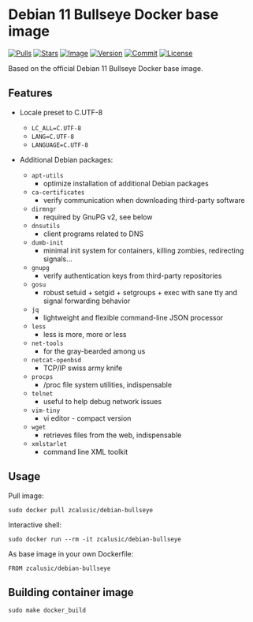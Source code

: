 # Debian 11 Bullseye Docker base image

[![Pulls](https://img.shields.io/docker/pulls/zcalusic/debian-bullseye.svg)](https://hub.docker.com/r/zcalusic/debian-bullseye/)
[![Stars](https://img.shields.io/docker/stars/zcalusic/debian-bullseye.svg)](https://hub.docker.com/r/zcalusic/debian-bullseye/)
[![Image](https://images.microbadger.com/badges/image/zcalusic/debian-bullseye.svg)](https://microbadger.com/images/zcalusic/debian-bullseye/)
[![Version](https://images.microbadger.com/badges/version/zcalusic/debian-bullseye.svg)](https://microbadger.com/images/zcalusic/debian-bullseye/)
[![Commit](https://images.microbadger.com/badges/commit/zcalusic/debian-bullseye.svg)](https://microbadger.com/images/zcalusic/debian-bullseye/)
[![License](https://images.microbadger.com/badges/license/zcalusic/debian-bullseye.svg)](https://microbadger.com/images/zcalusic/debian-bullseye/)

Based on the official Debian 11 Bullseye Docker base image.

## Features

* Locale preset to C.UTF-8
  * `LC_ALL=C.UTF-8`
  * `LANG=C.UTF-8`
  * `LANGUAGE=C.UTF-8`

* Additional Debian packages:
  * `apt-utils`
    * optimize installation of additional Debian packages
  * `ca-certificates`
    * verify communication when downloading third-party software
  * `dirmngr`
    * required by GnuPG v2, see below
  * `dnsutils`
    * client programs related to DNS
  * `dumb-init`
    * minimal init system for containers, killing zombies, redirecting signals...
  * `gnupg`
    * verify authentication keys from third-party repositories
  * `gosu`
    * robust setuid + setgid + setgroups + exec with sane tty and signal forwarding behavior
  * `jq`
    * lightweight and flexible command-line JSON processor
  * `less`
    * less is more, more or less
  * `net-tools`
    * for the gray-bearded among us
  * `netcat-openbsd`
    * TCP/IP swiss army knife
  * `procps`
    * /proc file system utilities, indispensable
  * `telnet`
    * useful to help debug network issues
  * `vim-tiny`
    * vi editor - compact version
  * `wget`
    * retrieves files from the web, indispensable
  * `xmlstarlet`
    * command line XML toolkit

## Usage

Pull image:

```
sudo docker pull zcalusic/debian-bullseye
```

Interactive shell:

```
sudo docker run --rm -it zcalusic/debian-bullseye
```

As base image in your own Dockerfile:

```
FROM zcalusic/debian-bullseye
```

## Building container image

```
sudo make docker_build
```
